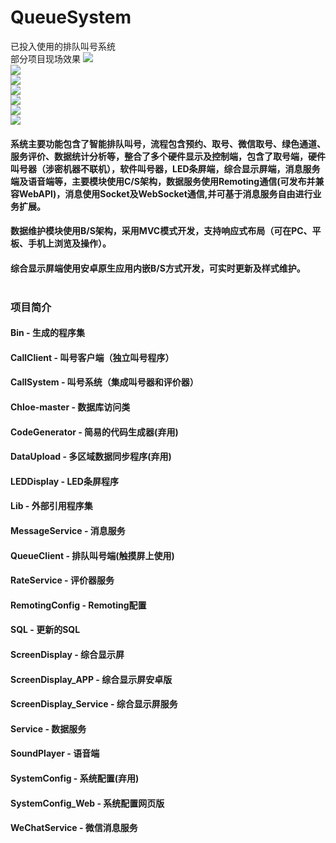﻿# QueueSystem
已投入使用的排队叫号系统<br>
部分项目现场效果
![](https://github.com/chen365409389/QueueSystem/blob/master/Img/1.jpg)<br>
![](https://github.com/chen365409389/QueueSystem/blob/master/Img/2.jpg)<br>
![](https://github.com/chen365409389/QueueSystem/blob/master/Img/3.jpg)<br>
![](https://github.com/chen365409389/QueueSystem/blob/master/Img/4.jpg)<br>
![](https://github.com/chen365409389/QueueSystem/blob/master/Img/5.jpg)<br>
![](https://github.com/chen365409389/QueueSystem/blob/master/Img/6.jpg)<br>
![](https://github.com/chen365409389/QueueSystem/blob/master/Img/7.jpg)<br>
#### 系统主要功能包含了智能排队叫号，流程包含预约、取号、微信取号、绿色通道、服务评价、数据统计分析等，整合了多个硬件显示及控制端，包含了取号端，硬件叫号器（涉密机器不联机），软件叫号器，LED条屏端，综合显示屏端，消息服务端及语音端等，主要模块使用C/S架构，数据服务使用Remoting通信(可发布并兼容WebAPI)，消息使用Socket及WebSocket通信,并可基于消息服务自由进行业务扩展。<br>
#### 数据维护模块使用B/S架构，采用MVC模式开发，支持响应式布局（可在PC、平板、手机上浏览及操作）。<br>
#### 综合显示屏端使用安卓原生应用内嵌B/S方式开发，可实时更新及样式维护。<br><br>
### 项目简介<br>
#### Bin - 生成的程序集<br>
#### CallClient - 叫号客户端（独立叫号程序）<br>
#### CallSystem - 叫号系统（集成叫号器和评价器）<br>
#### Chloe-master - 数据库访问类<br>
#### CodeGenerator - 简易的代码生成器(弃用)<br>
#### DataUpload - 多区域数据同步程序(弃用)<br>
#### LEDDisplay - LED条屏程序<br>
#### Lib - 外部引用程序集<br>
#### MessageService - 消息服务<br>
#### QueueClient - 排队叫号端(触摸屏上使用)<br>
#### RateService - 评价器服务
#### RemotingConfig - Remoting配置
#### SQL - 更新的SQL
#### ScreenDisplay - 综合显示屏<br>
#### ScreenDisplay_APP - 综合显示屏安卓版<br>
#### ScreenDisplay_Service - 综合显示屏服务<br>
#### Service - 数据服务<br>
#### SoundPlayer - 语音端<br>
#### SystemConfig - 系统配置(弃用)<br>
#### SystemConfig_Web - 系统配置网页版<br>
#### WeChatService - 微信消息服务
